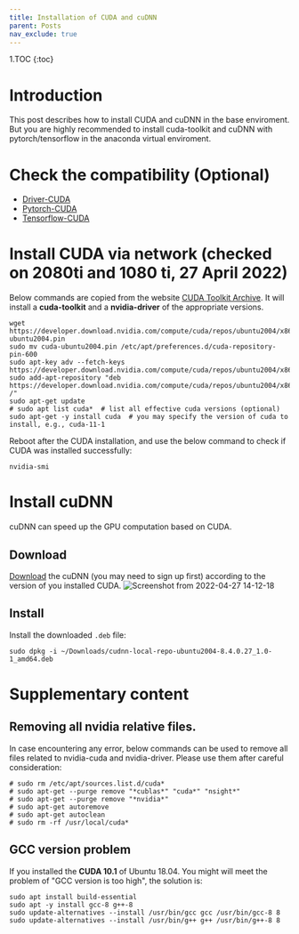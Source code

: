 ```yaml
---
title: Installation of CUDA and cuDNN
parent: Posts
nav_exclude: true
---
```

1.TOC
{:toc}

# Introduction
This post describes how to install CUDA and cuDNN in the base enviroment. But you are highly recommended to install cuda-toolkit and cuDNN with pytorch/tensorflow in the anaconda virtual enviroment.

# Check the compatibility (Optional)
- [Driver-CUDA](https://docs.nvidia.com/deploy/cuda-compatibility/index.html#default-to-minor-version)
- [Pytorch-CUDA](https://pytorch.org/get-started/previous-versions/)
- [Tensorflow-CUDA](https://www.tensorflow.org/install/source#tested_build_configurations)

# Install CUDA via network (checked on 2080ti and 1080 ti, 27 April 2022)
Below commands are copied from the website [CUDA Toolkit Archive](https://developer.nvidia.com/cuda-downloads?target_os=Linux&target_arch=x86_64&Distribution=Ubuntu&target_version=20.04&target_type=deb_network). It will install a **cuda-toolkit** and a **nvidia-driver** of the appropriate versions.
```shell
wget https://developer.download.nvidia.com/compute/cuda/repos/ubuntu2004/x86_64/cuda-ubuntu2004.pin
sudo mv cuda-ubuntu2004.pin /etc/apt/preferences.d/cuda-repository-pin-600
sudo apt-key adv --fetch-keys https://developer.download.nvidia.com/compute/cuda/repos/ubuntu2004/x86_64/7fa2af80.pub
sudo add-apt-repository "deb https://developer.download.nvidia.com/compute/cuda/repos/ubuntu2004/x86_64/ /"
sudo apt-get update
# sudo apt list cuda*  # list all effective cuda versions (optional)
sudo apt-get -y install cuda  # you may specify the version of cuda to install, e.g., cuda-11-1
```
Reboot after the CUDA installation, and use the below command to check if CUDA was installed successfully:
```
nvidia-smi
```

# Install cuDNN
cuDNN can speed up the GPU computation based on CUDA.
## Download
[Download](https://developer.nvidia.com/rdp/cudnn-download) the cuDNN (you may need to sign up first) according to the version of you installed CUDA.
![Screenshot from 2022-04-27 14-12-18](https://user-images.githubusercontent.com/42603768/165452917-ae7d357a-8573-4b1a-bf3e-4b5fd4f06d24.png)

## Install
Install the downloaded `.deb` file:
```shell
sudo dpkg -i ~/Downloads/cudnn-local-repo-ubuntu2004-8.4.0.27_1.0-1_amd64.deb
```

# Supplementary content
## Removing all nvidia relative files.
In case encountering any error, below commands can be used to remove all files related to nvidia-cuda and nvidia-driver. Please use them after careful consideration:
```shell
# sudo rm /etc/apt/sources.list.d/cuda*
# sudo apt-get --purge remove "*cublas*" "cuda*" "nsight*" 
# sudo apt-get --purge remove "*nvidia*"
# sudo apt-get autoremove
# sudo apt-get autoclean
# sudo rm -rf /usr/local/cuda*
```
## GCC version problem
If you installed the **CUDA 10.1** of Ubuntu 18.04. You might will meet the problem of "GCC version is too high", the solution is:
```shell
sudo apt install build-essential
sudo apt -y install gcc-8 g++-8
sudo update-alternatives --install /usr/bin/gcc gcc /usr/bin/gcc-8 8
sudo update-alternatives --install /usr/bin/g++ g++ /usr/bin/g++-8 8
```
